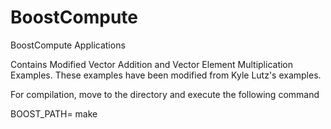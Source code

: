 BoostCompute
============

BoostCompute Applications

Contains Modified Vector Addition and Vector Element Multiplication Examples. These examples have been modified from Kyle Lutz's examples.

For compilation, move to the directory and execute the following command

BOOST_PATH=<path to Boost Include directory> make
